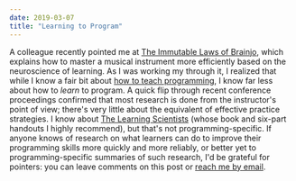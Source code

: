 ```yaml
---
date: 2019-03-07
title: "Learning to Program"
---
```


A colleague recently pointed me at
[The Immutable Laws of Brainjo](https://clawhammerbanjo.net/the-immutable-laws-of-brainjo-the-art-and-science-of-effective-practice/),
which explains how to master a musical instrument more efficiently
based on the neuroscience of learning.
As I was working my through it,
I realized that while I know a fair bit about
[how to teach programming](http://teachtogether.tech),
I know far less about how to *learn* to program.
A quick flip through recent conference proceedings confirmed that
most research is done from the instructor's point of view;
there's very little about the equivalent of effective practice strategies.
I know about [The Learning Scientists](http://www.learningscientists.org/)
(whose book and six-part handouts I highly recommend),
but that's not programming-specific.
If anyone knows of research on what learners can do
to improve their programming skills more quickly and more reliably,
or better yet to programming-specific summaries of such research,
I'd be grateful for pointers:
you can leave comments on this post
or [reach me by email](mailto:gvwilson@third-bit.com).
